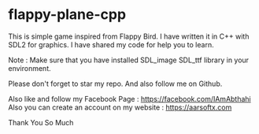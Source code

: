 # flappy-plane-cpp

This is simple game inspired from Flappy Bird. I have written it in C++ with SDL2 for graphics.
I have shared my code for help you to learn.

Note : Make sure that you have installed SDL_image SDL_ttf library in your environment.

Please don't forget to star my repo. And also follow me on Github.

Also like and follow my Facebook Page : https://facebook.com/IAmAbthahi
Also you can create an account on my website : https://aarsoftx.com

Thank You So Much
